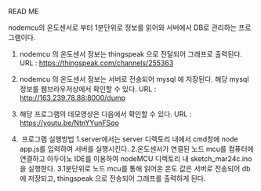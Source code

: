 READ ME 

nodemcu의 온도센서로 부터 1분단위로 정보를 읽어와 서버에서 DB로 관리하는 프로그램이다.

1. nodemcu 의 온도센서 정보는 thingspeak 으로 전달되어 그래프로 출력된다.
URL : https://thingspeak.com/channels/255363

2. nodemcu 의 온도센서 정보는 서버로 전송되어 mysql 에 저장된다. 해당 mysql 정보를 웹브라우저상에서 확인할 수 있다.
URL : http://163.239.78.88:8000/dump

3. 해당 프로그램의 데모영상은 다음에서 확인할 수 있다.
URL :  https://youtu.be/NtnYYunFSqo 

4.  프로그램 실행방법
1.server에서는 server 디렉토리 내에서 cmd창에 node app.js를 입력하여 서버를 실행시킨다.
2.온도센서가 연결된 노드 mcu를 컴퓨터에 연결하고 아두이노 IDE를 이용하여 nodeMCU 디렉토리 내 sketch_mar24c.ino을 실행한다.
3.1분단위로 노드 mcu를 통해 읽어온 온도 값은 서버로 전송되어 db에 저장되고, thingspeak 으로 전송되어 그래프를 출력하게 된다.
